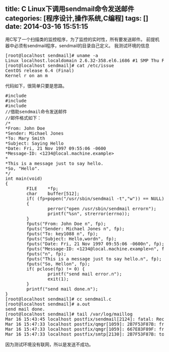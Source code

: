 title: C Linux下调用sendmail命令发送邮件
categories: [程序设计,操作系统,C编程]
tags: []
date: 2014-03-16 15:51:15
---
用C写了一个扫描类的监控程序，为了监控的实时性，所有要发送邮件。
前提机器中必须有sendmail程序，sendmail的目录自己定义。
我测试环境的信息
<pre>
[root@localhost sendmail]# uname -a
Linux localhost.localdomain 2.6.32-358.el6.i686 #1 SMP Thu Feb 21 21:50:49 UTC 2013 i686 i686 i386 GNU/Linux
[root@localhost sendmail]# cat /etc/issue
CentOS release 6.4 (Final)
Kernel r on an m
</pre>
代码如下，很简单只要是思路。
<pre>
#include <stdio.h>
#include <stdlib.h>
#include <errno.h>
//借助sendmail命令发送邮件
//邮件格式如下：
/*
*From: John Doe <test@machine.example>
*Sender: Michael Jones <mjones@machine.example>
*To: Mary Smith <key1088@163.com>
*Subject: Saying Hello
*Date: Fri, 21 Nov 1997 09:55:06 -0600
*Message-ID: <1234@local.machine.example>
*
*This is a message just to say hello.
*So, "Hello".
*/
int main(void)
{
        FILE    *fp;
        char    buffer[512];
        if( (fp=popen("/usr/sbin/sendmail -t","w")) == NULL)
        {
                perror("open /usr/sbin/sendmail errorn");
                printf("%sn", strerror(errno));
        }
        fputs("From: John Doe <test@machine.example>n", fp);
        fputs("Sender: Michael Jones <mjones@machine.example>n", fp);
        fputs("To: key1088 <key1088@163.com>n", fp);
        fputs("Subject: Hello,wordn", fp);
        fputs("Date: Fri, 21 Nov 1997 09:55:06 -0600n", fp);
        fputs("Message-ID: <1234@local.machine.example>n", fp);
        fputs("n", fp);
        fputs("This is a message just to say hello.n", fp);
        fputs("So, Hellon", fp);
        if( pclose(fp) != 0) {
                printf("send mail error.n");
                exit(1);
        }
        printf("send mail done.n");
}
[root@localhost sendmail]# cc sendmail.c
[root@localhost sendmail]# a.out
send mail done.
[root@localhost sendmail]# tail /var/log/maillog
Mar 16 15:43:45 localhost postfix/sendmail[2124]: fatal: Recipient addresses must be specified on the command line or via the -t option
Mar 16 15:47:33 localhost postfix/qmgr[1059]: 2B7F53F87B: from=<root@localhost.localdomain>, size=431, nrcpt=1 (queue active)
Mar 16 15:47:33 localhost postfix/qmgr[1059]: 667E83F89F: from=<root@localhost.localdomain>, size=431, nrcpt=1 (queue active)
Mar 16 15:47:33 localhost postfix/smtp[2130]: 2B7F53F87B: to=<key1088@163.com>, relay=none, delay=1075, delays=1075/0.08/0/0, dsn=4.4.3, status=deferred (Host or domain name not found. Name service error for name=163.com type=MX: Host not found, try again)
</pre>
因为测试环境没有联网，所以是发送不成功。